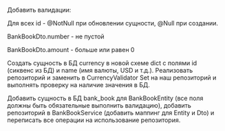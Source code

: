 Добавить валидации:

Для всех id - @NotNull при обновлении сущности, @Null при создании.

BankBookDto.number - не пустой

BankBookDto.amount - больше или равен 0

Создать сущность в БД currency в новой схеме dict с полями id (сиквенс из БД) и name (имя валюты, USD и т.д.). Реализовать репозиторий и заменить в CurrencyValidator Set на наш репозиторий и выполнять проверку на наличие значения в БД.

Добавить сущность в БД bank_book для BankBookEntity (все поля должны быть обязательные выполнить валидацию), добавить репозиторий в BankBookService (добавить маппинг для Entity и Dto) и переписать все операции на использование репозитория.